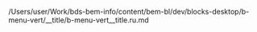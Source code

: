 /Users/user/Work/bds-bem-info/content/bem-bl/dev/blocks-desktop/b-menu-vert/__title/b-menu-vert__title.ru.md